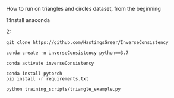How to run on triangles and circles dataset, from the beginning

1:Install anaconda

2:
```
git clone https://github.com/HastingsGreer/InverseConsistency

conda create -n inverseConsistency python==3.7

conda activate inverseConsistency

conda install pytorch
pip install -r requirements.txt

python training_scripts/triangle_example.py
```
